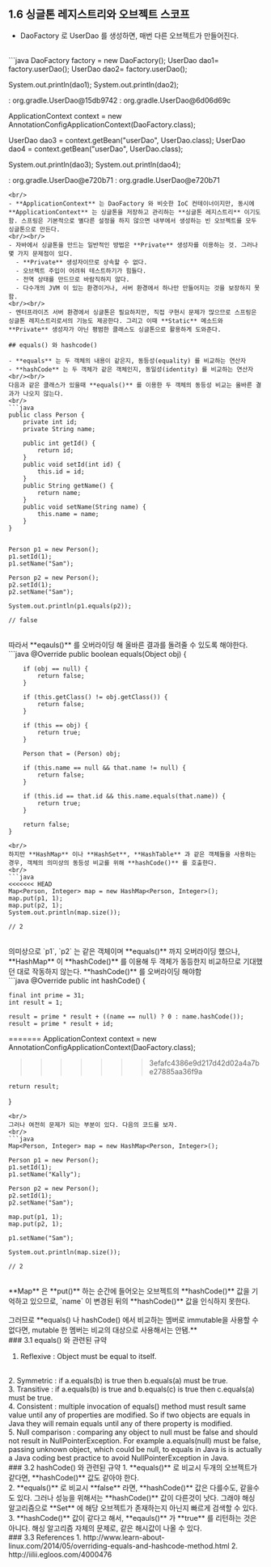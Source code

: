 ## 1.6 싱글톤 레지스트리와 오브젝트 스코프

- DaoFactory 로 UserDao 를 생성하면, 매번 다른 오브젝트가 만들어진다. 
<br/>
```java
DaoFactory factory = new DaoFactory();
UserDao dao1= factory.userDao();
UserDao dao2= factory.userDao();

System.out.println(dao1);
System.out.println(dao2);

: org.gradle.UserDao@15db9742
: org.gradle.UserDao@6d06d69c

ApplicationContext context = 
	new AnnotationConfigApplicationContext(DaoFactory.class); 
	
UserDao dao3 = context.getBean("userDao", UserDao.class);
UserDao dao4 = context.getBean("userDao", UserDao.class);
		
System.out.println(dao3);
System.out.println(dao4);

: org.gradle.UserDao@e720b71
: org.gradle.UserDao@e720b71
```
<br/>
- **ApplicationContext** 는 DaoFactory 와 비슷한 IoC 컨테이너이지만, 동시에 **ApplicationContext** 는 싱글톤을 저장하고 관리하는 **싱글톤 레지스트리** 이기도 함. 스프링은 기본적으로 별다른 설정을 하지 않으면 내부에서 생성하는 빈 오브젝트를 모두 싱글톤으로 만든다.
<br/><br/>
- 자바에서 싱글톤을 만드는 일반적인 방법은 **Private** 생성자를 이용하는 것. 그러나 몇 가지 문제점이 있다.
  - **Private** 생성자이므로 상속할 수 없다. 
  - 오브젝트 주입이 어려워 테스트하기가 힘들다.
  - 전역 상태를 만드므로 바람직하지 않다.
  - 다수개의 JVM 이 있는 환경이거나, 서버 환경에서 하나만 만들어지는 것을 보장하지 못함.  
<br/><br/>
- 엔터프라이즈 서버 환경에서 싱글톤은 필요하지만, 직접 구현시 문제가 많으므로 스프링은 싱글톤 레지스트리로서의 기능도 제공한다. 그리고 이때 **Static** 메소드와 **Private** 생성자가 아닌 평범한 클래스도 싱글톤으로 활용하게 도와준다. 

## equals() 와 hashcode()

- **equals** 는 두 객체의 내용이 같은지, 동등성(equality) 를 비교하는 연산자
- **hashCode** 는 두 객체가 같은 객체인지, 동일성(identity) 를 비교하는 연산자
<br/><br/>
다음과 같은 클래스가 있을때 **equals()** 를 이용한 두 객체의 동등성 비교는 올바른 결과가 나오지 않는다.
<br/>
```java
public class Person {
	private int id;
	private String name;

	public int getId() {
		return id;
	}
	public void setId(int id) {
		this.id = id;
	}
	public String getName() {
		return name;
	}
	public void setName(String name) {
		this.name = name;
	}
}


Person p1 = new Person();
p1.setId(1);
p1.setName("Sam");
		
Person p2 = new Person();
p2.setId(1);
p2.setName("Sam");
		
System.out.println(p1.equals(p2));

// false
```
<br/>
따라서 **eqauls()** 를 오버라이딩 해 올바른 결과를 돌려줄 수 있도록 해야한다.
<br/>
```java
@Override
public boolean equals(Object obj) {

		if (obj == null) {
			return false;
		}
		
		if (this.getClass() != obj.getClass()) {
			return false;
		}
		
		if (this == obj) {
			return true;
		}
		
		Person that = (Person) obj;
		
		if (this.name == null && that.name != null) {
			return false;
		}
		
		if (this.id == that.id && this.name.equals(that.name)) {
			return true;
		}
		
		return false;
	}
```
<br/>
하지만 **HashMap** 이나 **HashSet**, **HashTable** 과 같은 객체들을 사용하는 경우, 객체의 의미상의 동등성 비교를 위해 **hashCode()** 를 호출한다.
<br/>
```java
<<<<<<< HEAD
Map<Person, Integer> map = new HashMap<Person, Integer>();
map.put(p1, 1);
map.put(p2, 1);
System.out.println(map.size());

// 2
```
<br/>  
의미상으로 `p1`, `p2` 는 같은 객체이며 **equals()** 까지 오버라이딩 했으나, **HashMap** 이 **hashCode()** 를 이용해 두 객체가 동등한지 비교하므로 기대했던 대로 작동하지 않는다. **hashCode()** 를 오버라이딩 해야함
<br/>
```java
@Override
public int hashCode() {

	final int prime = 31;
	int result = 1;
	
	result = prime * result + ((name == null) ? 0 : name.hashCode());
	result = prime * result + id;
=======
ApplicationContext context =
		new AnnotationConfigApplicationContext(DaoFactory.class);
>>>>>>> 3efafc4386e9d217d42d02a4a7be27885aa36f9a
		
	return result;
}
```
<br/>
그러나 여전히 문제가 되는 부분이 있다. 다음의 코드를 보자. 
<br/>
```java
Map<Person, Integer> map = new HashMap<Person, Integer>();
	
Person p1 = new Person();
p1.setId(1);
p1.setName("Kally");
	
Person p2 = new Person();
p2.setId(1);
p2.setName("Sam");
	
map.put(p1, 1);
map.put(p2, 1);
	
p1.setName("Sam");
	
System.out.println(map.size());

// 2
```
<br/>
**Map** 은 **put()** 하는 순간에 들어오는 오브젝트의 **hashCode()** 값을 기억하고 있으므로, `name` 이 변경된 뒤의 **hashCode()** 값을 인식하지 못한다.
<br><br/>
그러므로 **equals() 나 hashCode() 에서 비교하는 멤버로 immutable을 사용할 수 없다면, mutable 한 멤버는 비교의 대상으로 사용해서는 안됌.**

<br/>
### 3.1 equals() 와 관련된 규약

1. Reflexive : Object must be equal to itself.
<br/>
2. Symmetric : if a.equals(b) is true then b.equals(a) must be true.
<br/>
3. Transitive : if a.equals(b) is true and b.equals(c) is true then c.equals(a) must be true.
<br/>
4. Consistent : multiple invocation of equals() method must result same value until any of properties are modified. So if two objects are equals in Java they will remain equals until any of there property is modified.
<br/>
5. Null comparison : comparing any object to null must be false and should not result in NullPointerException. For example a.equals(null) must be false, passing unknown object, which could be null,  to equals in Java is is actually a Java coding best practice to avoid NullPointerException in Java.


<br/>
### 3.2 hashCode() 와 관련된 규약
1. **equals()** 로 비교시 두개의 오브젝트가 같다면, **hashCode()** 값도 같아야 한다.
<br/>
2. **equals()** 로 비교시 **false** 라면, **hashCode()** 값은 다를수도, 같을수도 있다. 그러나 성능을 위해서는 **hashCode()** 값이 다른것이 낫다. 그래야 해싱 알고리즘으로 **Set** 에 해당 오브젝트가 존재하는지 아닌지 빠르게 검색할 수 있다.
<br/>
3. **hashCode()** 값이 같다고 해서, **eqauls()** 가 **true** 를 리턴하는 것은 아니다. 해싱 알고리즘 자체의 문제로, 같은 해시값이 나올 수 있다. 
 
<br/>
### 3.3 References
1. http://www.learn-about-linux.com/2014/05/overriding-equals-and-hashcode-method.html
2. http://iilii.egloos.com/4000476
